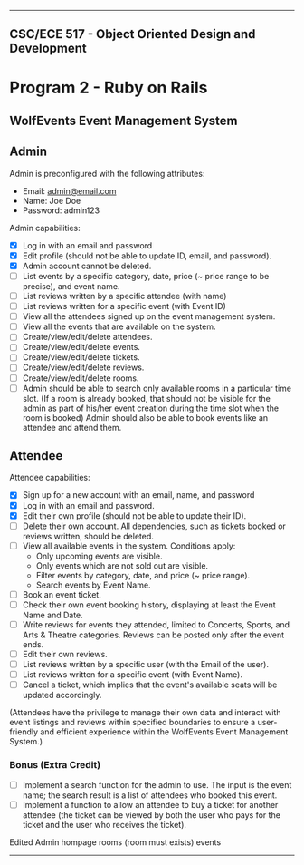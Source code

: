 
---

## CSC/ECE 517 - Object Oriented Design and Development
# Program 2 - Ruby on Rails

## WolfEvents Event Management System
## Admin

Admin is preconfigured with the following attributes:
* Email: admin@email.com
* Name: Joe Doe
* Password: admin123

Admin capabilities:

- [x] Log in with an email and password
- [x] Edit profile (should not be able to update ID, email, and password).
- [x] Admin account cannot be deleted.
- [ ] List events by a specific category, date, price (~ price range to be precise), and event name.
- [ ] List reviews written by a specific attendee (with name)
- [ ] List reviews written for a specific event (with Event ID)
- [ ] View all the attendees signed up on the event management system.
- [ ] View all the events that are available on the system.
- [ ] Create/view/edit/delete attendees.
- [ ] Create/view/edit/delete events.
- [ ] Create/view/edit/delete tickets.
- [ ] Create/view/edit/delete reviews.
- [ ] Create/view/edit/delete rooms.
- [ ] Admin should be able to search only available rooms in a particular time slot.
  (If a room is already booked, that should not be visible for the admin as part of his/her event creation during the time slot when the room is booked)
  Admin should also be able to book events like an attendee and attend them.

## Attendee

Attendee capabilities:

- [x] Sign up for a new account with an email, name, and password
- [x] Log in with an email and password.
- [x] Edit their own profile (should not be able to update their ID).
- [ ] Delete their own account. All dependencies, such as tickets booked or reviews written, should be deleted.
- [ ] View all available events in the system. Conditions apply:
    - Only upcoming events are visible.
    - Only events which are not sold out are visible.
    - Filter events by category, date, and price (~ price range).
    - Search events by Event Name.
- [ ] Book an event ticket.
- [ ] Check their own event booking history, displaying at least the Event Name and Date.
- [ ] Write reviews for events they attended, limited to Concerts, Sports, and Arts & Theatre categories. Reviews can be posted only after the event ends.
- [ ] Edit their own reviews.
- [ ] List reviews written by a specific user (with the Email of the user).
- [ ] List reviews written for a specific event (with Event Name).
- [ ] Cancel a ticket, which implies that the event's available seats will be updated accordingly.

(Attendees have the privilege to manage their own data and interact with event listings and reviews within specified boundaries to ensure a user-friendly and efficient experience within the WolfEvents Event Management System.)

### Bonus (Extra Credit)
- [ ] Implement a search function for the admin to use. The input is the event name; the search result is a list of attendees who booked this event.
- [ ] Implement a function to allow an attendee to buy a ticket for another attendee (the ticket can be viewed by both the user who pays for the ticket and the user who receives the ticket).

Edited
Admin hompage
rooms (room must exists)
events

--- 